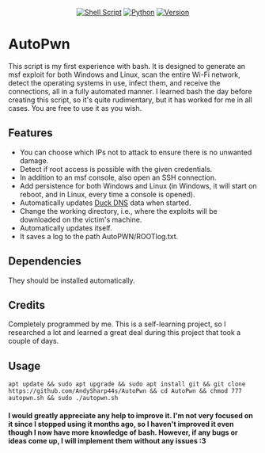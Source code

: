 <div align="center">

  <a href="">![Shell Script](https://img.shields.io/badge/shell_script-%23121011.svg?style=for-the-badge&logo=gnu-bash&logoColor=white)</a>
  <a href="">![Python](https://img.shields.io/badge/python-3670A0?style=for-the-badge&logo=python&logoColor=ffdd54)</a>
  <a href="">![Version](https://img.shields.io/github/v/release/AndySharp44s/AutoPwn?style=for-the-badge)</a>

</div>

# AutoPwn
This script is my first experience with bash. It is designed to generate an msf exploit for both Windows and Linux, scan the entire Wi-Fi network, detect the operating systems in use, infect them, and receive the connections, all in a fully automated manner. I learned bash the day before creating this script, so it's quite rudimentary, but it has worked for me in all cases. You are free to use it as you wish.

## Features

- You can choose which IPs not to attack to ensure there is no unwanted damage.
- Detect if root access is possible with the given credentials.
- In addition to an msf console, also open an SSH connection.
- Add persistence for both Windows and Linux (in Windows, it will start on reboot, and in Linux, every time a console is opened).
- Automatically updates [Duck DNS](https://www.duckdns.org) data when started.
- Change the working directory, i.e., where the exploits will be downloaded on the victim's machine.
- Automatically updates itself.
- It saves a log to the path AutoPWN/ROOTlog.txt.

## Dependencies

They should be installed automatically.

## Credits

Completely programmed by me. This is a self-learning project, so I researched a lot and learned a great deal during this project that took a couple of days.

## Usage
```
apt update && sudo apt upgrade && sudo apt install git && git clone https://github.com/AndySharp44s/AutoPwn && cd AutoPwn && chmod 777 autopwn.sh && sudo ./autopwn.sh
```
#### I would greatly appreciate any help to improve it. I'm not very focused on it since I stopped using it months ago, so I haven't improved it even though I now have more knowledge of bash. However, if any bugs or ideas come up, I will implement them without any issues :3
